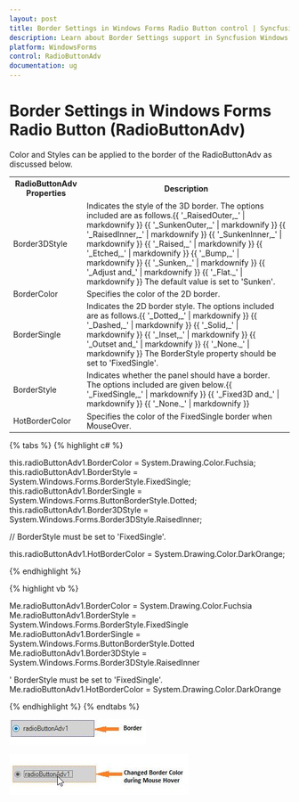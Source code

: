 ```yaml
---
layout: post
title: Border Settings in Windows Forms Radio Button control | Syncfusion
description: Learn about Border Settings support in Syncfusion Windows Forms Radio Button (RadioButtonAdv) control and more details.
platform: WindowsForms
control: RadioButtonAdv
documentation: ug
---
```


# Border Settings in Windows Forms Radio Button (RadioButtonAdv)

Color and Styles can be applied to the border of the RadioButtonAdv as discussed below.

<table>
<tr>
<th>
RadioButtonAdv Properties</th><th>
Description</th></tr>
<tr>
<td>
Border3DStyle</td><td>
Indicates the style of the 3D border. The options included are as follows.{{ '_RaisedOuter,_' | markdownify }} {{ '_SunkenOuter,_' | markdownify }} {{ '_RaisedInner,_' | markdownify }} {{ '_SunkenInner,_' | markdownify }} {{ '_Raised,_' | markdownify }} {{ '_Etched,_' | markdownify }} {{ '_Bump,_' | markdownify }} {{ '_Sunken,_' | markdownify }} {{ '_Adjust and_' | markdownify }} {{ '_Flat._' | markdownify }} The default value is set to 'Sunken'.</td></tr>
<tr>
<td>
BorderColor</td><td>
Specifies the color of the 2D border.</td></tr>
<tr>
<td>
BorderSingle</td><td>
Indicates the 2D border style. The options included are as follows.{{ '_Dotted,_' | markdownify }} {{ '_Dashed,_' | markdownify }} {{ '_Solid,_' | markdownify }} {{ '_Inset,_' | markdownify }} {{ '_Outset and_' | markdownify }} {{ '_None._' | markdownify }} The BorderStyle property should be set to 'FixedSingle'.</td></tr>
<tr>
<td>
BorderStyle</td><td>
Indicates whether the panel should have a border. The options included are given below.{{ '_FixedSingle,_' | markdownify }} {{ '_Fixed3D and_' | markdownify }} {{ '_None._' | markdownify }}</td></tr>
<tr>
<td>
HotBorderColor</td><td>
Specifies the color of the FixedSingle border when MouseOver.</td></tr>
</table>

{% tabs %}
{% highlight c# %}

this.radioButtonAdv1.BorderColor = System.Drawing.Color.Fuchsia;
this.radioButtonAdv1.BorderStyle = System.Windows.Forms.BorderStyle.FixedSingle;
this.radioButtonAdv1.BorderSingle = System.Windows.Forms.ButtonBorderStyle.Dotted;
this.radioButtonAdv1.Border3DStyle = System.Windows.Forms.Border3DStyle.RaisedInner;

// BorderStyle must be set to 'FixedSingle'.

this.radioButtonAdv1.HotBorderColor = System.Drawing.Color.DarkOrange; 

{% endhighlight %}

{% highlight vb %}

Me.radioButtonAdv1.BorderColor = System.Drawing.Color.Fuchsia
Me.radioButtonAdv1.BorderStyle = System.Windows.Forms.BorderStyle.FixedSingle
Me.radioButtonAdv1.BorderSingle = System.Windows.Forms.ButtonBorderStyle.Dotted
Me.radioButtonAdv1.Border3DStyle = System.Windows.Forms.Border3DStyle.RaisedInner

' BorderStyle must be set to 'FixedSingle'.
Me.radioButtonAdv1.HotBorderColor = System.Drawing.Color.DarkOrange

{% endhighlight %}
{% endtabs %}

 ![Windows forms RadioButtonAdv changing the border color](Overview_images/windowsforms-radiobuttonadv-border.jpeg) 


 ![Windows forms RadioButtonAdv changing the border color during mouse hover on control](Overview_images/windowsforms-radiobuttonadv-changeborder.jpeg) 

